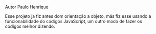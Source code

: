 Autor Paulo Henrique

Esse projeto ja fiz antes dom orientação a objeto, más fiz esse usando a funcionabilidade do códigos JavaScript, um outro modo de fazer os códigos melhor dizendo.